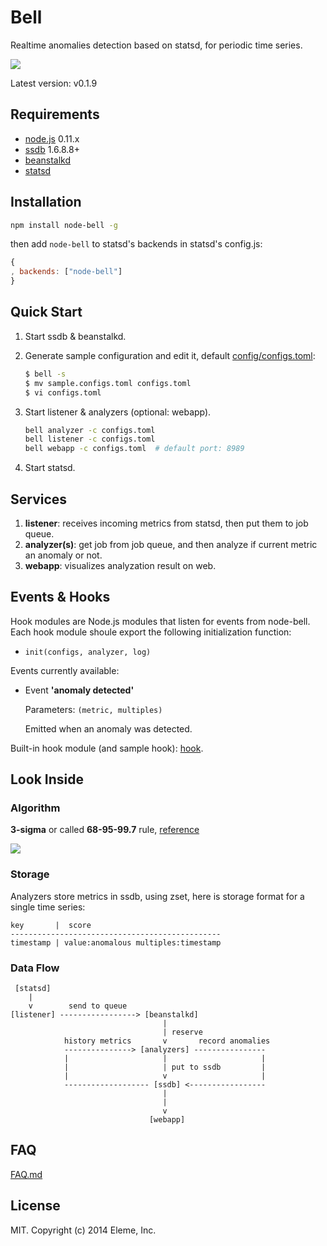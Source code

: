 Bell
====

Realtime anomalies detection based on statsd,
for periodic time series.

![](https://github.com/eleme/node-bell/raw/master/snap.png)

Latest version: v0.1.9

Requirements
------------

- [node.js](http://nodejs.org/) 0.11.x
- [ssdb](https://github.com/ideawu/ssdb) 1.6.8.8+
- [beanstalkd](https://github.com/kr/beanstalkd)
- [statsd](https://github.com/etsy/statsd)

Installation
------------

```bash
npm install node-bell -g
```

then add `node-bell` to statsd's backends in statsd's config.js:

```js
{
, backends: ["node-bell"]
}
```

Quick Start
-----------

1. Start ssdb & beanstalkd.
2. Generate sample configuration and edit it, default [config/configs.toml](config/configs.toml):

   ```bash
   $ bell -s
   $ mv sample.configs.toml configs.toml
   $ vi configs.toml
   ```
3. Start listener & analyzers (optional: webapp).

   ```bash
   bell analyzer -c configs.toml
   bell listener -c configs.toml
   bell webapp -c configs.toml  # default port: 8989
   ```

4. Start statsd.

Services
--------

1. **listener**: receives incoming metrics from statsd, then put them to job queue.
2. **analyzer(s)**: get job from job queue, and then analyze if current metric an anomaly or not.
3. **webapp**: visualizes analyzation result on web.

Events & Hooks
--------------

Hook modules are Node.js modules that listen for events from node-bell.
Each hook module shoule export the following initialization function:

- `init(configs, analyzer, log)`

Events currently available:

- Event **'anomaly detected'**

   Parameters: `(metric, multiples)`

   Emitted when an anomaly was detected.

Built-in hook module (and sample hook): [hook](hook).

Look Inside
-----------

### Algorithm

**3-sigma** or called **68-95-99.7** rule, [reference](http://en.wikipedia.org/wiki/68%E2%80%9395%E2%80%9399.7_rule)

![](http://upload.wikimedia.org/wikipedia/commons/thumb/8/8c/Standard_deviation_diagram.svg/350px-Standard_deviation_diagram.svg.png)

### Storage

Analyzers store metrics in ssdb, using zset, here is storage format for a single time series:

```
key       |  score
-----------------------------------------------
timestamp | value:anomalous multiples:timestamp
```

### Data Flow


```
 [statsd]
    |
    v        send to queue
[listener] -----------------> [beanstalkd]
                                  |
                                  | reserve
            history metrics       v       record anomalies
            ---------------> [analyzers] ----------------
            |                     |                     |
            |                     | put to ssdb         |
            |                     v                     |
            ------------------- [ssdb] <-----------------
                                  |
                                  |
                                  v
                               [webapp]
```

FAQ
---

[FAQ.md](FAQ.md)

License
--------

MIT.  Copyright (c) 2014 Eleme, Inc.
